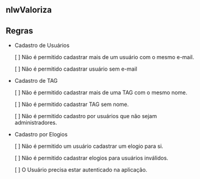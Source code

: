 ## nlwValoriza

## Regras

- Cadastro de Usuários

    [ ] Não é permitido cadastrar mais de um usuário com o mesmo e-mail.

    [ ] Não é permitido cadastrar usuário sem e-mail

- Cadastro de TAG

    [ ] Não é permitido cadastrar mais de uma TAG com o mesmo nome.

    [ ] Não é permitido cadastrar TAG sem nome.

    [ ] Não é permitido cadastro por usuários que não sejam administradores.

- Cadastro por Elogios

    [ ] Não é permitido um usuário cadastrar um elogio para si.

    [ ] Não é permitido cadastrar elogios para usuários inválidos. 

    [ ] O Usuário precisa estar autenticado na aplicação.